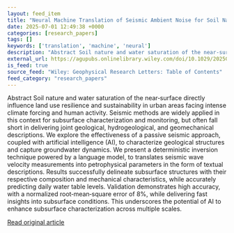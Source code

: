 ```yaml
---
layout: feed_item
title: "Neural Machine Translation of Seismic Ambient Noise for Soil Nature and Water Saturation Characterization"
date: 2025-07-01 12:49:38 +0000
categories: [research_papers]
tags: []
keywords: ['translation', 'machine', 'neural']
description: "Abstract Soil nature and water saturation of the near‐surface directly influence land use resilience and sustainability in urban areas facing intense climate..."
external_url: https://agupubs.onlinelibrary.wiley.com/doi/10.1029/2025GL114852?af=R
is_feed: true
source_feed: "Wiley: Geophysical Research Letters: Table of Contents"
feed_category: "research_papers"
---
```


Abstract Soil nature and water saturation of the near‐surface directly influence land use resilience and sustainability in urban areas facing intense climate forcing and human activity. Seismic methods are widely applied in this context for subsurface characterization and monitoring, but often fall short in delivering joint geological, hydrogeological, and geomechanical descriptions. We explore the effectiveness of a passive seismic approach, coupled with artificial intelligence (AI), to characterize geological structures and capture groundwater dynamics. We present a deterministic inversion technique powered by a language model, to translates seismic wave velocity measurements into petrophysical parameters in the form of textual descriptions. Results successfully delineate subsurface structures with their respective composition and mechanical characteristics, while accurately predicting daily water table levels. Validation demonstrates high accuracy, with a normalized root‐mean‐square error of 8%, while delivering fast insights into subsurface conditions. This underscores the potential of AI to enhance subsurface characterization across multiple scales.

[Read original article](https://agupubs.onlinelibrary.wiley.com/doi/10.1029/2025GL114852?af=R)
